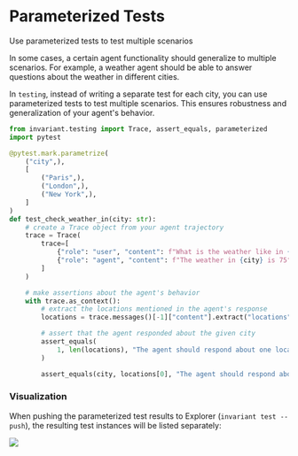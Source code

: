 # Parameterized Tests

<div class='subtitle'>Use parameterized tests to test multiple scenarios</div>

In some cases, a certain agent functionality should generalize to multiple scenarios. For example, a weather agent should be able to answer questions about the weather in different cities. 

In `testing`, instead of writing a separate test for each city, you can use parameterized tests to test multiple scenarios. This ensures robustness and generalization of your agent's behavior.

```python
from invariant.testing import Trace, assert_equals, parameterized
import pytest

@pytest.mark.parametrize(
    ("city",),
    [
        ("Paris",),
        ("London",),
        ("New York",),
    ]
)
def test_check_weather_in(city: str):
    # create a Trace object from your agent trajectory
    trace = Trace(
        trace=[
            {"role": "user", "content": f"What is the weather like in {city}"},
            {"role": "agent", "content": f"The weather in {city} is 75°F and sunny."},
        ]
    )

    # make assertions about the agent's behavior
    with trace.as_context():
        # extract the locations mentioned in the agent's response
        locations = trace.messages()[-1]["content"].extract("locations")

        # assert that the agent responded about the given city
        assert_equals(
            1, len(locations), "The agent should respond about one location only"
        )

        assert_equals(city, locations[0], "The agent should respond about " + city)
```

### Visualization

When pushing the parameterized test results to Explorer (`invariant test --push`), the resulting test instances will be listed separately:

<img src="{{ base_url }}/assets/parameterized_tests.png"/>
